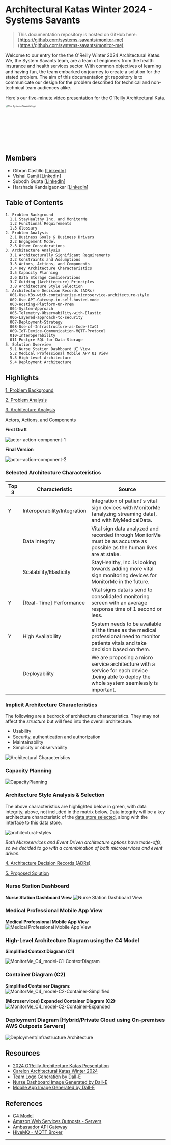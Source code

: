 # Architectural Katas Winter 2024 - Systems Savants

<!-- <img src="assets/images/gold-medal.png" width="150" height="150"/> **1st Place Winners of the O'Reilly Architecture Katas Winter 2024** -->

> This documentation repository is hosted on GitHub here: [https://github.com/systems-savants/monitor-me](https://github.com/systems-savants/monitor-me)

Welcome to our entry for the the O'Reilly Winter 2024 Architectural Katas. We, the System Savants team, are a team of engineers from the health insurance and health services sector. With common objectives of learning and having fun, the team embarked on journey to create a solution for the stated problem. The aim of this documentation git repository is to communicate our design for the problem described for technical and non-technical team audiences alike.

Here's our [five-minute video presentation](https://www.linkedin.com/in/vishalgamji/) for the O'Reilly Architectural Kata.


<img src="assets/images/syst_savants_logo.png" alt="The Systems Savants logo" style="zoom:50%;" height="250" width="250" />

## Members
- Gibran Castillo [[LinkedIn](https://www.linkedin.com/in/gibran-castillo/)]
- Vishal Gamji [[LinkedIn](https://www.linkedin.com/in/vishalgamji/)]
- Subodh Gupta [[LinkedIn](https://www.linkedin.com/in/pending/)]
- Harshada Kandalgaonkar [[LinkedIn](https://www.linkedin.com/in/harshada-kandalgaonkar/)]


## Table of Contents 
```
1. Problem Background
  1.1 StayHealthy Inc. and MonitorMe
  1.2 Functional Requirements
  1.3 Glossary 
2. Problem Analysis
  2.1 Business Goals & Business Drivers
  2.2 Engagement Model
  2.3 Other Considerations
3. Architecture Analysis
  3.1 Architecturally Significant Requirements
  3.2 Constraints and Assumptions
  3.3 Actors, Actions, and Components
  3.4 Key Architecture Characteristics
  3.5 Capacity Planning
  3.6 Data Storage Considerations
  3.7 Guiding (Architecture) Principles
  3.8 Architecture Style Selection
4. Architecture Decision Records (ADRs)
  001-Use-K8s-with-containerize-microservice-architecture-style
  002-Use-API-Gateway-in-self-hosted-mode
  003-Hosting-Platform-On-Prem
  004-System-Approach
  005-Telemetry-Observability-with-Elastic
  006-Layered-approach-to-security
  007-Deployment-Strategy
  008-Use-of-Infrastructure-as-Code-(IaC)
  009-IoT-Device-Communication-MQTT-Protocol
  010-Interoperability
  011-Postgre-SQL-for-Data-Storage
5. Solution Overview
  5.1 Nurse Station Dashboard UI View
  5.2 Medical Professional Mobile APP UI View
  5.3 High-Level Architecture
  5.4 Deployment Architecture

```

## Highlights

[1. Problem Background](1.%20Problem%20Background/README.md)

[2. Problem Analysis](2.%20Problem%20Analysis/README.md)

[3. Architecture Analysis](3.%20Architecture%20Analysis/README.md)


Actors, Actions, and Components

**First Draft**

![actor-action-component-1](assets/images/actor-action-component-1.png)


**Final Version**

![actor-action-component-2](assets/images/actor-action-component-2.png)


### Selected Architecture Characteristics

| Top 3 | Characteristic               | Source                                                       |
| ----- | ---------------------------- | ------------------------------------------------------------ |
| Y     | Interoperability/Integration | Integration of patient's vital sign devices with MonitorMe (analyzing streaming data), and with MyMedicalData. |
|       | Data Integrity               | Vital sign data analyzed and recorded through MonitorMe must be as accurate as possible as the human lives are at stake. |
|       | Scalability/Elasticity       | StayHealthy, Inc. is looking towards adding more vital sign monitoring devices for MonitorMe in the future. |
| Y     | [Real-Time] Performance      | Vital signs data is send to consolidated monitoring screen with an average response time of 1 second or less. |
| Y     | High Availability            | System needs to be available all the times as the medical professional need to monitor patients vitals and take decision based on them. |
|       | Deployability                | We are proposing a micro service architecture with a service for each device ,being able to deploy the whole system seemlessly is important. |

### Implicit Architecture Characteristics

The following are a bedrock of architecture characteristics. They may not affect the *structure* but will feed into the overall architecture.

- Usability
- Security, authentication and authorization
- Maintainability
- Simplicity or observability

![Architectural Characteristics](assets/images/Architectural-characteristics-WS.png)


### Capacity Planning

![CapacityPlanning](assets/images/CapacityPlanningData.png)


### Architecture Style Analysis & Selection

The above characteristics are highlighted below in green, with data integrity, above, not included in the matrix below. Data integrity will be a key architecture characteristic of the [data store selected](DataStore.md), along with the interface to this data store.

![architectural-styles](assets/images/architectural-styles-MonitorMe.png)


*Both Microservices and Event Driven architecture options have trade-offs, so we decided to go with a commbination of both microservices and event driven.*

[4. Architecture Decision Records (ADRs)](/4.%20Architecture%20Decision%20Records/README.md) 

[5. Proposed Solution](3.%20Architecture%20Analysis/README.md) 


### Nurse Station Dashboard

**Nurse Station Dashboard View**
![Nurse Station Dashboard View](assets/images/Dashboard.webp)


### Medical Professional Mobile App View

**Medical Professional Mobile App View**
![Medical Professional Mobile App View](assets/images/MobileApp.webp)


### High-Level Architecture Diagram using the C4 Model

**Simplified Context Diagram (C1)**

![MonitorMe_C4_model-C1-ContextDiagram](assets/Diagrams/MonitorMe_C4_model-C1-ContextDiagram.png)

### Container Diagram (C2)

**Simplified Container Diagram:**
![MonitorMe_C4_model-C2-Container-Simplified](assets/Diagrams/MonitorMe_C4_model-C2-Container-Simplified.png)

**(Microservices) Expanded Container Diagram (C2):**
![MonitorMe_C4_model-C2-Container-Expanded](assets/Diagrams/MonitorMe_C4_model-C2-Container-Expanded.png)


### Deployment Diagram [Hybrid/Private Cloud using On-premises AWS Outposts Servers]

![Deployment/Infrastructure Architecture](assets/Diagrams/MonitorMe_Deployment_Diagram.png)



## Resources <a href='#' id='resources'></a>

- [2024 O'Reilly Architecture Katas Presentation](assets/docs/2024_oreilly_architectural_katas.pdf)
- [Carelon Architectural Katas Winter 2024](assets/docs/Architectual-Katas-Winter-2024.pdf)
- [Team Logo Generation by Dall-E](https://openai.com/dall-e-2)
- [Nurse Dashboard Image Generated by Dall-E](https://openai.com/dall-e-2)
- [Mobile App Image Generated by Dall-E](https://openai.com/dall-e-2)

## References

- [C4 Model](https://c4model.com/)
- [Amazon Web Services Outposts - Servers](https://aws.amazon.com/outposts/servers/?nc=sn&loc=3)
- [Ambassador API Gateway](https://www.getambassador.io/)
- [HiveMQ - MQTT Broker](https://www.hivemq.com/info/mqtt-broker)


---
